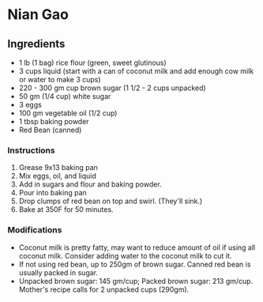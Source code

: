 # Nian Gao

## Ingredients

* 1 lb (1 bag) rice flour (green, sweet glutinous)
* 3 cups liquid (start with a can of coconut milk and add enough cow milk or water to make 3 cups)
* 220 - 300 gm cup brown sugar (1 1/2 - 2 cups unpacked)
* 50 gm (1/4 cup) white sugar
* 3 eggs
* 100 gm vegetable oil (1/2 cup)
* 1 tbsp baking powder
* Red Bean (canned)

### Instructions

1. Grease 9x13 baking pan
1. Mix eggs, oil, and liquid
1. Add in sugars and flour and baking powder.
1. Pour into baking pan
1. Drop clumps of red bean on top and swirl. (They'll sink.)
1. Bake at 350F for 50 minutes.

### Modifications

* Coconut milk is pretty fatty, may want to reduce amount of oil if using all coconut milk. Consider adding water to the coconut milk to cut it.
* If not using red bean, up to 250gm of brown sugar. Canned red bean is usually packed in sugar.
* Unpacked brown sugar: 145 gm/cup; Packed brown sugar: 213 gm/cup. Mother's recipe calls for 2 unpacked cups (290gm).
